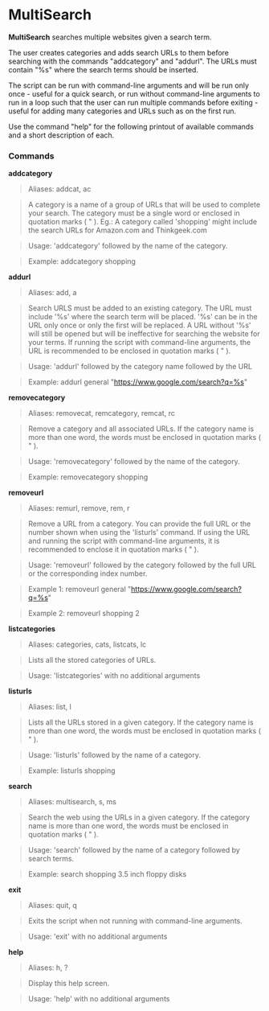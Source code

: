 # MultiSearch
**MultiSearch** searches multiple websites given a search term.

The user creates categories and adds search URLs to them before searching with the commands "addcategory" and "addurl".
The URLs must contain "%s" where the search terms should be inserted.

The script can be run with command-line arguments and will be run only once - useful for a quick search, or run without command-line arguments to run in a loop such that the user can run multiple commands before exiting - useful for adding many categories and URLs such as on the first run.

Use the command "help" for the following printout of available commands and a short description of each.

### Commands
**addcategory**

>Aliases: addcat, ac

>A category is a name of a group of URLs that will be used to complete your search. The category must be a single word or enclosed in quotation marks ( " ).
>Eg.: A category called 'shopping' might include the search URLs for Amazon.com and Thinkgeek.com

>Usage: 'addcategory' followed by the name of the category.

>Example: addcategory shopping

**addurl**

>Aliases: add, a

>Search URLS must be added to an existing category. The URL must include '%s' where the search term will be placed. '%s' can be in the URL only once or only the first will be  replaced. A URL without '%s' will still be opened but will be ineffective for searching the website for your terms. If running the script with command-line arguments, the URL is recommended to be enclosed in quotation marks ( " ).

>Usage: 'addurl' followed by the category name followed by the URL

>Example: addurl general "https://www.google.com/search?q=%s"

**removecategory**

>Aliases: removecat, remcategory, remcat, rc

>Remove a category and all associated URLs. If the category name is more than one word, the words must be enclosed in quotation marks ( " ).

>Usage: 'removecategory' followed by the name of the category.

>Example: removecategory shopping

**removeurl**

>Aliases: remurl, remove, rem, r

>Remove a URL from a category. You can provide the full URL or the number shown when using the 'listurls' command. If using the URL and running the script with command-line arguments, it is recommended to enclose it in quotation marks ( " ).

>Usage: 'removeurl' followed by the category followed by the full URL or the corresponding index number.

>Example 1: removeurl general "https://www.google.com/search?q=%s"

>Example 2: removeurl shopping 2

**listcategories**

>Aliases: categories, cats, listcats, lc

>Lists all the stored categories of URLs.

>Usage: 'listcategories' with no additional arguments

**listurls**

>Aliases: list, l

>Lists all the URLs stored in a given category. If the category name is more than one word, the words must be enclosed in quotation marks ( " ).

>Usage: 'listurls' followed by the name of a category.

>Example: listurls shopping

**search**

>Aliases: multisearch, s, ms

>Search the web using the URLs in a given category. If the category name is more than one word, the words must be enclosed in quotation marks ( " ).

>Usage: 'search' followed by the name of a category followed by search terms.

>Example: search shopping 3.5 inch floppy disks

**exit**

>Aliases: quit, q

>Exits the script when not running with command-line arguments.

>Usage: 'exit' with no additional arguments


**help**

>Aliases: h, ?

>Display this help screen.

>Usage: 'help' with no additional arguments
